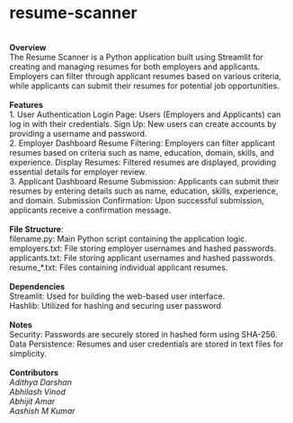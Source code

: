 # resume-scanner
<br>
<b>Overview</b>
<br>
The Resume Scanner is a Python application built using Streamlit for creating and managing resumes for both employers and applicants. Employers can filter through applicant resumes based on various criteria, while applicants can submit their resumes for potential job opportunities.
<br>
<br>
<b>Features</b>
<br>
1. User Authentication
Login Page: Users (Employers and Applicants) can log in with their credentials.
Sign Up: New users can create accounts by providing a username and password.
<br>
2. Employer Dashboard
Resume Filtering: Employers can filter applicant resumes based on criteria such as name, education, domain, skills, and experience.
Display Resumes: Filtered resumes are displayed, providing essential details for employer review.
<br>
3. Applicant Dashboard
Resume Submission: Applicants can submit their resumes by entering details such as name, education, skills, experience, and domain.
Submission Confirmation: Upon successful submission, applicants receive a confirmation message.
<br>
<br>
<b>File Structure</b>:
<br>
filename.py: Main Python script containing the application logic.
<br>
employers.txt: File storing employer usernames and hashed passwords.
<br>
applicants.txt: File storing applicant usernames and hashed passwords.
<br>
resume_*.txt: Files containing individual applicant resumes.
<br>
<br>
<b>Dependencies</b>
<br>
Streamlit: Used for building the web-based user interface.
<br>
Hashlib: Utilized for hashing and securing user password
<br>
<br>
<b>Notes</b>
<br>
Security: Passwords are securely stored in hashed form using SHA-256.
<br>
Data Persistence: Resumes and user credentials are stored in text files for simplicity.
<br>
<br>
<b>Contributors</b>
<br>
<i>Adithya Darshan</i>
<br>
<i>Abhilash Vinod</i>
<br>
<i>Abhijit Amar</i>
<br>
<i>Aashish M Kumar</i>
